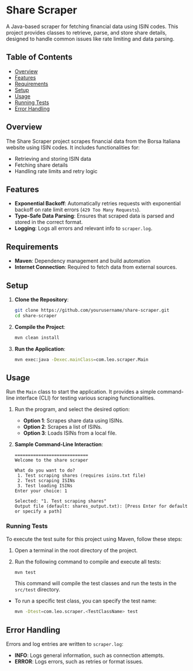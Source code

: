 # Share Scraper

A Java-based scraper for fetching financial data using ISIN codes. This project provides classes to retrieve, parse, and store share details, designed to handle common issues like rate limiting and data parsing.

## Table of Contents

- [Overview](#overview)
- [Features](#features)
- [Requirements](#requirements)
- [Setup](#setup)
- [Usage](#usage)
- [Running Tests](#running-tests)
- [Error Handling](#error-handling)

## Overview

The Share Scraper project scrapes financial data from the Borsa Italiana website using ISIN codes. It includes functionalities for:

- Retrieving and storing ISIN data
- Fetching share details
- Handling rate limits and retry logic

## Features

- **Exponential Backoff**: Automatically retries requests with exponential backoff on rate limit errors (`429 Too Many Requests`).
- **Type-Safe Data Parsing**: Ensures that scraped data is parsed and stored in the correct format.
- **Logging**: Logs all errors and relevant info to `scraper.log`.

## Requirements

- **Maven**: Dependency management and build automation
- **Internet Connection**: Required to fetch data from external sources.

## Setup

1. **Clone the Repository**:

   ```bash
   git clone https://github.com/yourusername/share-scraper.git
   cd share-scraper
   ```

2. **Compile the Project**:

   ```bash
   mvn clean install
   ```

3. **Run the Application**:

   ```bash
   mvn exec:java -Dexec.mainClass=com.leo.scraper.Main
   ```

## Usage

Run the `Main` class to start the application. It provides a simple command-line interface (CLI) for testing various scraping functionalities.

1. Run the program, and select the desired option:

   - **Option 1**: Scrapes share data using ISINs.
   - **Option 2**: Scrapes a list of ISINs.
   - **Option 3**: Loads ISINs from a local file.

2. **Sample Command-Line Interaction**:

   ```plaintext
   ============================
   Welcome to the share scraper

   What do you want to do?
    1. Test scraping shares (requires isins.txt file)
    2. Test scraping ISINs
    3. Test loading ISINs
   Enter your choice: 1

   Selected: "1. Test scraping shares"
   Output file (default: shares_output.txt): [Press Enter for default or specify a path]
   ```

### Running Tests

To execute the test suite for this project using Maven, follow these steps:

1. Open a terminal in the root directory of the project.
2. Run the following command to compile and execute all tests:

   ```bash
   mvn test
   ```

   This command will compile the test classes and run the tests in the `src/test` directory.

- To run a specific test class, you can specify the test name:

  ```bash
  mvn -Dtest=com.leo.scraper.<TestClassName> test
  ```

## Error Handling

Errors and log entries are written to `scraper.log`:

- **INFO**: Logs general information, such as connection attempts.
- **ERROR**: Logs errors, such as retries or format issues.

